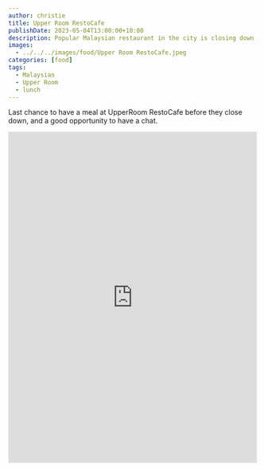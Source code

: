 ```yaml
---
author: christie
title: Upper Room RestoCafe
publishDate: 2023-05-04T13:00:00+10:00
description: Popular Malaysian restaurant in the city is closing down
images:
  - ../../../images/food/Upper Room RestoCafe.jpeg
categories: [food]
tags:
  - Malaysian
  - Upper Room
  - lunch
---
```

Last chance to have a meal at UpperRoom RestoCafe before they close down, and a good opportunity to have a chat.

<iframe src="https://www.facebook.com/plugins/post.php?href=https%3A%2F%2Fwww.facebook.com%2Fchris1.tham%2Fposts%2Fpfbid0ACRQLWZqvtfusCDUcS1sunBGsGTyXaKJ3S2mAdVSDSbkpDww92iDMsRR7hreWd9pl&show_text=true&width=500" width="500" height="665" style="border:none;overflow:hidden" scrolling="no" frameborder="0" allowfullscreen="true" allow="autoplay; clipboard-write; encrypted-media; picture-in-picture; web-share"></iframe>
